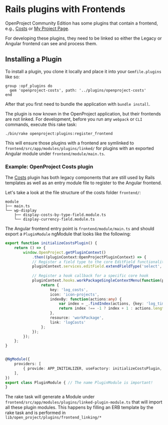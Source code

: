 Rails plugins with Frontends
====================

OpenProject Community Edition has some plugins that contain a frontend,
e.g., [Costs](https://github.com/finnlabs/openproject-costs/) or [My Project Page](https://github.com/finnlabs/openproject-my_project_page/).

For developing these plugins, they need to be linked so either the Legacy or Angular frontend can see and process them.



## Installing a Plugin



To install a plugin, you clone it locally and place it into your `Gemfile.plugins` like so:

```
group :opf_plugins do
  gem 'openproject-costs', path: '../plugins/openproject-costs'
end
```



After that you first need to bundle the application with `bundle install`.

The plugin is now known in the OpenProject application, but their frontends are not linked. For development, before you run any `webpack`  or `CLI` commands, execute this rake task:



```
./bin/rake openproject:plugins:register_frontend
```



This will ensure those plugins with a frontend are symlinked to `frontend/src/app/modules/plugins/linked/` for plugins with an exported Angular module under `frontend/module/main.ts`.



### Example: OpenProject Costs plugin

The [Costs](https://github.com/finnlabs/openproject-costs/) plugin has both legacy components that are still used by Rails templates as well as an entry module file to register to the Angular frontend.

Let's take a look at the file structure of the costs folder `frontend/`:

```
module
├── main.ts
└── wp-display
    ├── display-costs-by-type-field.module.ts
    └── display-currency-field.module.ts
```

The Angular frontend entry point is `frontend/module/main.ts` and should export a `PluginModule` ngModule that looks like the following:

```typescript
export function initializeCostsPlugin() {
    return () => {
        window.OpenProject.getPluginContext()
            .then((pluginContext:OpenProjectPluginContext) => {
    		// Register a field type to the core EditField functionality
            pluginContext.services.editField.extendFieldType('select', ['Budget']);
	
            // Register a hook callback for a specific core hook
            pluginContext.hooks.workPackageSingleContextMenu(function(params:any) {
                return {
                    key: 'log_costs',
                    icon: 'icon-projects',
                    indexBy: function(actions:any) {
                        var index = _.findIndex(actions, {key: 'log_time'});
                        return index !== -1 ? index + 1 : actions.length;
                    },
                    resource: 'workPackage',
                    link: 'logCosts'
                };
            });
        });
    };
}


@NgModule({
    providers: [
        { provide: APP_INITIALIZER, useFactory: initializeCostsPlugin, deps: [Injector], multi: true },
    ],
})
export class PluginModule { // The name PluginModule is important!
}
```



The rake task will generate a Module under `frontend/src/app/modules/plugins/linked-plugin-module.ts` that will import all these plugin modules. This happens by filling an ERB template by the rake task and is performed in `lib/open_project/plugins/frontend_linking/*` 
